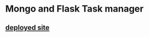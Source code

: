 # Mongo and Flask Task manager

 ## [deployed site](https://task-manger-mongo-af938608db7f.herokuapp.com/get_tasks)